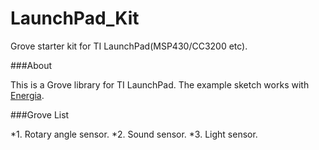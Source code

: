 LaunchPad_Kit
=============

Grove starter kit for TI LaunchPad(MSP430/CC3200 etc).

###About

This is a Grove library for TI LaunchPad. The example sketch works with [Energia](https://github.com/energia/Energia/wiki).

###Grove List

*1. Rotary angle sensor. 
*2. Sound sensor. 
*3. Light sensor. 
